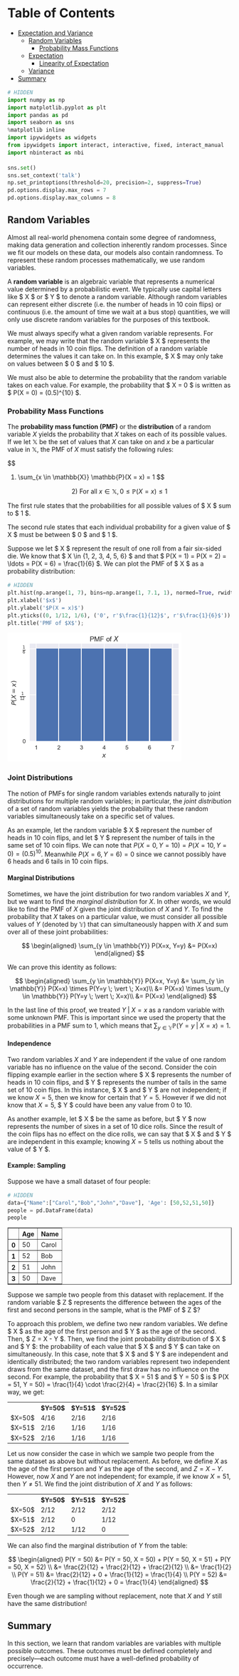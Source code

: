 
<h1>Table of Contents<span class="tocSkip"></span></h1>
<div class="toc"><ul class="toc-item"><li><span><a href="#Expectation-and-Variance" data-toc-modified-id="Expectation-and-Variance-1">Expectation and Variance</a></span><ul class="toc-item"><li><span><a href="#Random-Variables" data-toc-modified-id="Random-Variables-1.1">Random Variables</a></span><ul class="toc-item"><li><span><a href="#Probability-Mass-Functions" data-toc-modified-id="Probability-Mass-Functions-1.1.1">Probability Mass Functions</a></span></li></ul></li><li><span><a href="#Expectation" data-toc-modified-id="Expectation-1.2">Expectation</a></span><ul class="toc-item"><li><span><a href="#Linearity-of-Expectation" data-toc-modified-id="Linearity-of-Expectation-1.2.1">Linearity of Expectation</a></span></li></ul></li><li><span><a href="#Variance" data-toc-modified-id="Variance-1.3">Variance</a></span></li></ul></li><li><span><a href="#Summary" data-toc-modified-id="Summary-2">Summary</a></span></li></ul></div>


```python
# HIDDEN
import numpy as np
import matplotlib.pyplot as plt
import pandas as pd
import seaborn as sns
%matplotlib inline
import ipywidgets as widgets
from ipywidgets import interact, interactive, fixed, interact_manual
import nbinteract as nbi

sns.set()
sns.set_context('talk')
np.set_printoptions(threshold=20, precision=2, suppress=True)
pd.options.display.max_rows = 7
pd.options.display.max_columns = 8
```

## Random Variables

Almost all real-world phenomena contain some degree of randomness, making data generation and collection inherently random processes. Since we fit our models on these data, our models also contain randomness. To represent these random processes mathematically, we use random variables.

A **random variable** is an algebraic variable that represents a numerical value determined by a probabilistic event. We typically use capital letters like $ X $ or $ Y $ to denote a random variable. Although random variables can represent either discrete (i.e. the number of heads in 10 coin flips) or continuous (i.e. the amount of time we wait at a bus stop) quantities, we will only use discrete random variables for the purposes of this textbook.

We must always specify what a given random variable represents. For example, we may write that the random variable $ X $ represents the number of heads in 10 coin flips. The definition of a random variable determines the values it can take on. In this example, $ X $ may only take on values between $ 0 $ and $ 10 $.

We must also be able to determine the probability that the random variable takes on each value. For example, the probability that $ X = 0 $ is written as $ P(X = 0) = (0.5)^{10} $.

### Probability Mass Functions

The **probability mass function (PMF)** or the **distribution** of a random variable $X$ yields the probability that $X$ takes on each of its possible values. If we let $\mathbb{X}$ be the set of values that $X$ can take on and $x$ be a particular value in $\mathbb{X}$, the PMF of $X$ must satisfy the following rules:

$$
1) \sum_{x \in \mathbb{X}} \mathbb{P}(X = x) = 1
$$

$$
2) \text{ For all } x \in \mathbb{X}, 0 \leq \mathbb{P}(X = x) \leq 1
$$

The first rule states that the probabilities for all possible values of $ X $ sum to $ 1 $.

The second rule states that each individual probability for a given value of $ X $ must be between $ 0 $ and $ 1 $.

Suppose we let $ X $ represent the result of one roll from a fair six-sided die. We know that $ X \in \{1, 2, 3, 4, 5, 6\} $ and that $ P(X = 1) = P(X = 2) = \ldots = P(X = 6) = \frac{1}{6} $. We can plot the PMF of $ X $ as a probability distribution:


```python
# HIDDEN
plt.hist(np.arange(1, 7), bins=np.arange(1, 7.1, 1), normed=True, rwidth=0.95)
plt.xlabel('$x$')
plt.ylabel('$P(X = x)$')
plt.yticks((0, 1/12, 1/6), ('0', r'$\frac{1}{12}$', r'$\frac{1}{6}$'))
plt.title('PMF of $X$');
```


![png](bias_random_vars_files/bias_random_vars_5_0.png)


### Joint Distributions

The notion of PMFs for single random variables extends naturally to joint distributions for multiple random variables; in particular, the *joint distribution* of a set of random variables yields the probability that these random variables simultaneously take on a specific set of values.

As an example, let the random variable $ X $ represent the number of heads in 10 coin flips, and let $ Y $ represent the number of tails in the same set of 10 coin flips. We can note that $P(X=0, Y=10) = P(X=10, Y=0) = (0.5)^{10}$. Meanwhile $P(X=6, Y=6) = 0$ since we cannot possibly have 6 heads and 6 tails in 10 coin flips.

#### Marginal Distributions

Sometimes, we have the joint distribution for two random variables $X$ and $Y$, but we want to find the *marginal distribution* for $X$. In other words, we would like to find the PMF of $X$ given the joint distribution of $X$ and $Y$. To find the probability that $X$ takes on a particular value, we must consider all possible values of $Y$ (denoted by $\mathbb{Y}$) that can simultaneously happen with $X$ and sum over all of these joint probabilities:

$$
\begin{aligned}
\sum_{y \in \mathbb{Y}} P(X=x, Y=y) &= P(X=x)
\end{aligned}
$$

We can prove this identity as follows:

$$
\begin{aligned}
\sum_{y \in \mathbb{Y}} P(X=x, Y=y)	&= \sum_{y \in \mathbb{Y}} P(X=x) \times P(Y=y \; \vert \; X=x)\\
&= P(X=x) \times \sum_{y \in \mathbb{Y}} P(Y=y \; \vert \; X=x)\\
&= P(X=x)
\end{aligned}
$$

In the last line of this proof, we treated $Y \; \vert \; X = x$ as a random variable with some unknown PMF. This is important since we used the property that the probabilities in a PMF sum to $1$, which means that $\sum_{y\in \mathbb{Y}} \mathbb{P}(Y = y \; \vert \; X = x) = 1$.

#### Independence

Two random variables $X$ and $Y$ are independent if the value of one random variable has no influence on the value of the second. Consider the coin flipping example earlier in the section where $ X $ represents the number of heads in 10 coin flips, and $ Y $ represents the number of tails in the same set of 10 coin flips. In this instance, $ X $ and $ Y $ are not independent; if we know $X = 5$, then we know for certain that $Y = 5$. However if we did not know that $X = 5$, $ Y $ could have been any value from 0 to 10.

As another example, let $ X $ be the same as before, but $ Y $ now represents the number of sixes in a set of 10 dice rolls. Since the result of the coin flips has no effect on the dice rolls, we can say that $ X $ and $ Y $ are independent in this example; knowing $X = 5$ tells us nothing about the value of $ Y $.

#### Example: Sampling

Suppose we have a small dataset of four people:


```python
# HIDDEN
data={"Name":["Carol","Bob","John","Dave"], 'Age': [50,52,51,50]}
people = pd.DataFrame(data)
people
```




<div>
<style scoped>
    .dataframe tbody tr th:only-of-type {
        vertical-align: middle;
    }

    .dataframe tbody tr th {
        vertical-align: top;
    }

    .dataframe thead th {
        text-align: right;
    }
</style>
<table border="1" class="dataframe">
  <thead>
    <tr style="text-align: right;">
      <th></th>
      <th>Age</th>
      <th>Name</th>
    </tr>
  </thead>
  <tbody>
    <tr>
      <th>0</th>
      <td>50</td>
      <td>Carol</td>
    </tr>
    <tr>
      <th>1</th>
      <td>52</td>
      <td>Bob</td>
    </tr>
    <tr>
      <th>2</th>
      <td>51</td>
      <td>John</td>
    </tr>
    <tr>
      <th>3</th>
      <td>50</td>
      <td>Dave</td>
    </tr>
  </tbody>
</table>
</div>



Suppose we sample two people from this dataset with replacement. If the random variable $ Z $ represents the difference between the ages of the first and second persons in the sample, what is the PMF of $ Z $?

To approach this problem, we define two new random variables. We define $ X $ as the age of the first person and $ Y $ as the age of the second. Then, $ Z = X - Y $. Then, we find the joint probability distribution of $ X $ and $ Y $: the probability of each value that $ X $ and $ Y $ can take on simultaneously. In this case, note that $ X $ and $ Y $ are independent and identically distributed; the two random variables represent two independent draws from the same dataset, and the first draw has no influence on the second. For example, the probability that $ X = 51 $ and $ Y = 50 $ is $ P(X = 51, Y = 50) = \frac{1}{4} \cdot \frac{2}{4} = \frac{2}{16} $. In a similar way, we get:

<table>
  <tr>
    <th></th>
    <th>$Y=50$</th>
    <th>$Y=51$</th>
    <th>$Y=52$</th>
  </tr>
  <tr>
    <td>$X=50$</td>
    <td>4/16</td>
    <td>2/16</td>
    <td>2/16</td>
  </tr>
  <tr>
    <td>$X=51$</td>
    <td>2/16</td>
    <td>1/16</td>
    <td>1/16</td>
  </tr>
  <tr>
    <td>$X=52$</td>
    <td>2/16</td>
    <td>1/16</td>
    <td>1/16</td>
  </tr>
</table>

Let us now consider the case in which we sample two people from the same dataset as above but without replacement. As before, we define $X$ as the age of the first person and $Y$ as the age of the second, and $Z = X - Y$. However, now $X$ and $Y$ are not independent; for example, if we know $X = 51$, then $Y \neq 51$. We find the joint distribution of $X$ and $Y$ as follows:

<table>
  <tr>
    <th></th>
    <th>$Y=50$</th>
    <th>$Y=51$</th>
    <th>$Y=52$</th>
  </tr>
  <tr>
    <td>$X=50$</td>
    <td>2/12</td>
    <td>2/12</td>
    <td>2/12</td>
  </tr>
  <tr>
    <td>$X=51$</td>
    <td>2/12</td>
    <td>0</td>
    <td>1/12</td>
  </tr>
  <tr>
    <td>$X=52$</td>
    <td>2/12</td>
    <td>1/12</td>
    <td>0</td>
  </tr>
</table>

We can also find the marginal distribution of $Y$ from the table:

$$
\begin{aligned}
P(Y = 50) &= P(Y = 50, X = 50) + P(Y = 50, X = 51) + P(Y = 50, X = 52) \\
&= \frac{2}{12} + \frac{2}{12} + \frac{2}{12} \\
&= \frac{1}{2} \\
P(Y = 51) &= \frac{2}{12} + 0 + \frac{1}{12} = \frac{1}{4} \\
P(Y = 52) &= \frac{2}{12} + \frac{1}{12} + 0 = \frac{1}{4}
\end{aligned}
$$

Even though we are sampling without replacement, note that $X$ and $Y$ still have the same distribution!

## Summary

In this section, we learn that random variables are variables with multiple possible outcomes. These outcomes must be defined completely and precisely—each outcome must have a well-defined probability of occurrence. 
